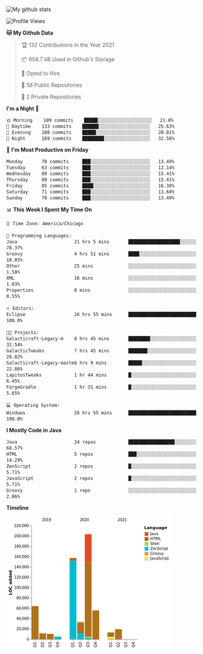 ![My github stats](https://github-readme-stats.vercel.app/api?username=romvoid95&theme=gruvbox&include_all_commits=true&show_icons=true")

<!--START_SECTION:waka-->
![Profile Views](http://img.shields.io/badge/Profile%20Views-0-blue)

**🐱 My Github Data** 

> 🏆 132 Contributions in the Year 2021
 > 
> 📦 658.7 kB Used in Github's Storage 
 > 
> 💼 Opted to Hire
 > 
> 📜 58 Public Repositories 
 > 
> 🔑 2 Private Repositories  
 > 
**I'm a Night 🦉** 

```text
🌞 Morning    109 commits    █████░░░░░░░░░░░░░░░░░░░░   21.0% 
🌆 Daytime    133 commits    ██████░░░░░░░░░░░░░░░░░░░   25.63% 
🌃 Evening    108 commits    █████░░░░░░░░░░░░░░░░░░░░   20.81% 
🌙 Night      169 commits    ████████░░░░░░░░░░░░░░░░░   32.56%

```
📅 **I'm Most Productive on Friday** 

```text
Monday       70 commits     ███░░░░░░░░░░░░░░░░░░░░░░   13.49% 
Tuesday      63 commits     ███░░░░░░░░░░░░░░░░░░░░░░   12.14% 
Wednesday    80 commits     ███░░░░░░░░░░░░░░░░░░░░░░   15.41% 
Thursday     80 commits     ███░░░░░░░░░░░░░░░░░░░░░░   15.41% 
Friday       85 commits     ████░░░░░░░░░░░░░░░░░░░░░   16.38% 
Saturday     71 commits     ███░░░░░░░░░░░░░░░░░░░░░░   13.68% 
Sunday       70 commits     ███░░░░░░░░░░░░░░░░░░░░░░   13.49%

```


📊 **This Week I Spent My Time On** 

```text
⌚︎ Time Zone: America/Chicago

💬 Programming Languages: 
Java                     21 hrs 5 mins       ███████████████████░░░░░░   78.37% 
Groovy                   4 hrs 51 mins       ████░░░░░░░░░░░░░░░░░░░░░   18.05% 
Other                    25 mins             ░░░░░░░░░░░░░░░░░░░░░░░░░   1.58% 
XML                      16 mins             ░░░░░░░░░░░░░░░░░░░░░░░░░   1.03% 
Properties               8 mins              ░░░░░░░░░░░░░░░░░░░░░░░░░   0.55%

🔥 Editors: 
Eclipse                  26 hrs 55 mins      █████████████████████████   100.0%

🐱‍💻 Projects: 
Galacticraft-Legacy-m    8 hrs 45 mins       ████████░░░░░░░░░░░░░░░░░   32.54% 
GalacticTweaks           7 hrs 45 mins       ███████░░░░░░░░░░░░░░░░░░   28.82% 
Galacticraft-Legacy-maste6 hrs 9 mins        █████░░░░░░░░░░░░░░░░░░░░   22.86% 
LapitosTweaks            1 hr 44 mins        █░░░░░░░░░░░░░░░░░░░░░░░░   6.45% 
ForgeGradle              1 hr 31 mins        █░░░░░░░░░░░░░░░░░░░░░░░░   5.65%

💻 Operating System: 
Windows                  26 hrs 55 mins      █████████████████████████   100.0%

```

**I Mostly Code in Java** 

```text
Java                     24 repos            █████████████████░░░░░░░░   68.57% 
HTML                     5 repos             ███░░░░░░░░░░░░░░░░░░░░░░   14.29% 
ZenScript                2 repos             █░░░░░░░░░░░░░░░░░░░░░░░░   5.71% 
JavaScript               2 repos             █░░░░░░░░░░░░░░░░░░░░░░░░   5.71% 
Groovy                   1 repo              ░░░░░░░░░░░░░░░░░░░░░░░░░   2.86%

```


**Timeline**

![Chart not found](https://raw.githubusercontent.com/ROMVoid95/ROMVoid95/master/charts/bar_graph.png) 


<!--END_SECTION:waka-->
